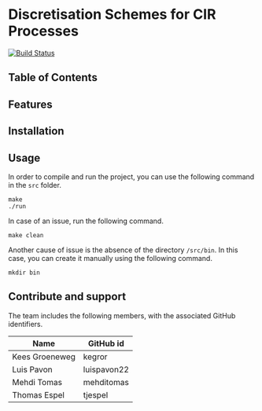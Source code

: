 # Discretisation Schemes for CIR Processes
[![Build Status](https://travis-ci.com/tjespel/discretization-schemes-cir-processes.svg?token=H7bzknKpKUjcDxrX949q&branch=master)](https://travis-ci.com/tjespel/discretization-schemes-cir-processes)


## Table of Contents

## Features

## Installation

## Usage

In order to compile and run the project, you can use the following command in the `src` folder.

```
make
./run
```

In case of an issue, run the following command.

```
make clean
```

Another cause of issue is the absence of the directory `/src/bin`. In this case, you can create it manually using the following command.
```
mkdir bin
```

## Contribute and support

The team includes the following members, with the associated GitHub identifiers.

| Name | GitHub id |
| --- | --- |
|Kees Groeneweg|kegror|
|Luis Pavon|luispavon22|
|Mehdi Tomas|mehditomas|
|Thomas Espel|tjespel|
